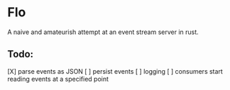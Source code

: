 Flo
=======

A naive and amateurish attempt at an event stream server in rust.

## Todo:

[X] parse events as JSON
[ ] persist events
[ ] logging
[ ] consumers start reading events at a specified point

